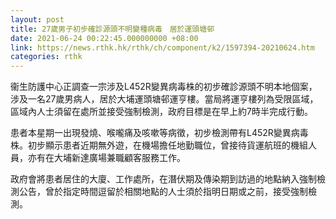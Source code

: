 ```yaml
---
layout: post
title: 27歲男子初步確診源頭不明變種病毒　居於運頭塘邨
date: 2021-06-24 00:22:45.000000000 +08:00
link: https://news.rthk.hk/rthk/ch/component/k2/1597394-20210624.htm
categories: rthk
---
```


衞生防護中心正調查一宗涉及L452R變異病毒株的初步確診源頭不明本地個案，涉及一名27歲男病人，居於大埔運頭塘邨運亨樓。當局將運亨樓列為受限區域，區域內人士須留在處所並接受強制檢測，政府目標是在早上約7時半完成行動。

患者本星期一出現發燒、喉嚨痛及咳嗽等病徵，初步檢測帶有L452R變異病毒株。初步顯示患者近期無外遊，在機場擔任地勤職位，曾接待貨運航班的機組人員，亦有在大埔新達廣場兼職顧客服務工作。

政府會將患者居住的大廈、工作處所，在潛伏期及傳染期到訪過的地點納入強制檢測公告，曾於指定時間逗留於相關地點的人士須於指明日期或之前，接受強制檢測。
